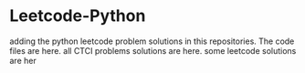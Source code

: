 # Leetcode-Python
adding the python leetcode problem solutions in this repositories. 
The code files are here.
all CTCI problems solutions are here.
some leetcode solutions are her
































































































































































































































































































































































































































































































































































































































































